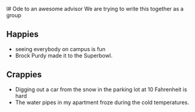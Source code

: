 l# Ode to an awesome advisor
We are trying to write this together as a group


## Happies

- seeing everybody on campus is fun
- Brock Purdy made it to the Superbowl.
  
## Crappies

- Digging out a car from the snow in the parking lot at 10 Fahrenheit is hard
- The water pipes in my apartment froze during the cold temperatures.
